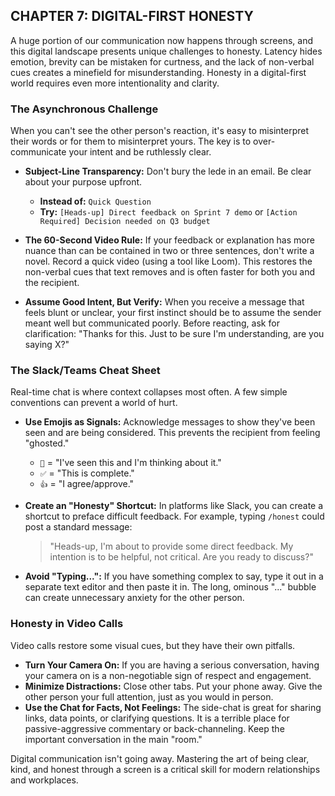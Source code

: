 ## CHAPTER 7: DIGITAL-FIRST HONESTY

A huge portion of our communication now happens through screens, and this digital landscape presents unique challenges to honesty. Latency hides emotion, brevity can be mistaken for curtness, and the lack of non-verbal cues creates a minefield for misunderstanding. Honesty in a digital-first world requires even more intentionality and clarity.

### The Asynchronous Challenge

When you can't see the other person's reaction, it's easy to misinterpret their words or for them to misinterpret yours. The key is to over-communicate your intent and be ruthlessly clear.

*   **Subject-Line Transparency:** Don't bury the lede in an email. Be clear about your purpose upfront.
    *   **Instead of:** `Quick Question`
    *   **Try:** `[Heads-up] Direct feedback on Sprint 7 demo` or `[Action Required] Decision needed on Q3 budget`

*   **The 60-Second Video Rule:** If your feedback or explanation has more nuance than can be contained in two or three sentences, don't write a novel. Record a quick video (using a tool like Loom). This restores the non-verbal cues that text removes and is often faster for both you and the recipient.

*   **Assume Good Intent, But Verify:** When you receive a message that feels blunt or unclear, your first instinct should be to assume the sender meant well but communicated poorly. Before reacting, ask for clarification: "Thanks for this. Just to be sure I'm understanding, are you saying X?"

### The Slack/Teams Cheat Sheet

Real-time chat is where context collapses most often. A few simple conventions can prevent a world of hurt.

*   **Use Emojis as Signals:** Acknowledge messages to show they've been seen and are being considered. This prevents the recipient from feeling "ghosted."
    *   `👀` = "I've seen this and I'm thinking about it."
    *   `✅` = "This is complete."
    *   `👍` = "I agree/approve."

*   **Create an "Honesty" Shortcut:** In platforms like Slack, you can create a shortcut to preface difficult feedback. For example, typing `/honest` could post a standard message:
    > "Heads-up, I'm about to provide some direct feedback. My intention is to be helpful, not critical. Are you ready to discuss?"

*   **Avoid "Typing...":** If you have something complex to say, type it out in a separate text editor and then paste it in. The long, ominous "..." bubble can create unnecessary anxiety for the other person.

### Honesty in Video Calls

Video calls restore some visual cues, but they have their own pitfalls.

*   **Turn Your Camera On:** If you are having a serious conversation, having your camera on is a non-negotiable sign of respect and engagement.
*   **Minimize Distractions:** Close other tabs. Put your phone away. Give the other person your full attention, just as you would in person.
*   **Use the Chat for Facts, Not Feelings:** The side-chat is great for sharing links, data points, or clarifying questions. It is a terrible place for passive-aggressive commentary or back-channeling. Keep the important conversation in the main "room."

Digital communication isn't going away. Mastering the art of being clear, kind, and honest through a screen is a critical skill for modern relationships and workplaces.
